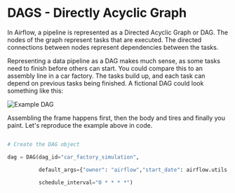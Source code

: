 # DAGS - Directly Acyclic Graph

In Airflow, a pipeline is represented as a Directed Acyclic Graph or DAG. The nodes of the graph represent tasks that are executed. The directed connections between nodes represent dependencies between the tasks.

Representing a data pipeline as a DAG makes much sense, as some tasks need to finish before others can start. You could compare this to an assembly line in a car factory. The tasks build up, and each task can depend on previous tasks being finished. A fictional DAG could look something like this:

![Example DAG](https://assets.datacamp.com/production/repositories/5000/datasets/44f52c1b25308c762f24dcde116b62e275ce7fe1/DAG.png)

Assembling the frame happens first, then the body and tires and finally you paint. Let's reproduce the example above in code.

```python

# Create the DAG object

dag = DAG(dag_id="car_factory_simulation",

          default_args={"owner": "airflow","start_date": airflow.utils.dates.days_ago(2)},

          schedule_interval="0 * * * *")
```